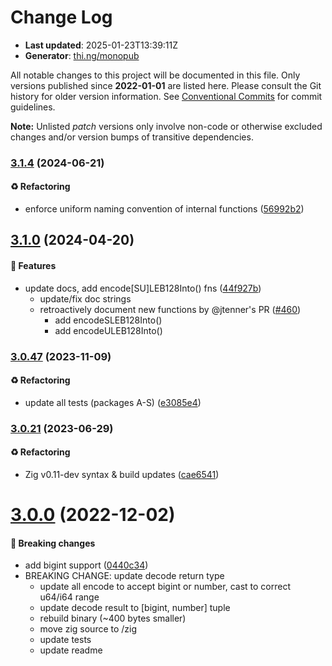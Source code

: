 # Change Log

- **Last updated**: 2025-01-23T13:39:11Z
- **Generator**: [thi.ng/monopub](https://thi.ng/monopub)

All notable changes to this project will be documented in this file.
Only versions published since **2022-01-01** are listed here.
Please consult the Git history for older version information.
See [Conventional Commits](https://conventionalcommits.org/) for commit guidelines.

**Note:** Unlisted _patch_ versions only involve non-code or otherwise excluded changes
and/or version bumps of transitive dependencies.

### [3.1.4](https://github.com/thi-ng/umbrella/tree/@thi.ng/leb128@3.1.4) (2024-06-21)

#### ♻️ Refactoring

- enforce uniform naming convention of internal functions ([56992b2](https://github.com/thi-ng/umbrella/commit/56992b2))

## [3.1.0](https://github.com/thi-ng/umbrella/tree/@thi.ng/leb128@3.1.0) (2024-04-20)

#### 🚀 Features

- update docs, add encode[SU]LEB128Into() fns ([44f927b](https://github.com/thi-ng/umbrella/commit/44f927b))
  - update/fix doc strings
  - retroactively document new functions by @jtenner's PR ([#460](https://github.com/thi-ng/umbrella/issues/460))
    - add encodeSLEB128Into()
    - add encodeULEB128Into()

### [3.0.47](https://github.com/thi-ng/umbrella/tree/@thi.ng/leb128@3.0.47) (2023-11-09)

#### ♻️ Refactoring

- update all tests (packages A-S) ([e3085e4](https://github.com/thi-ng/umbrella/commit/e3085e4))

### [3.0.21](https://github.com/thi-ng/umbrella/tree/@thi.ng/leb128@3.0.21) (2023-06-29)

#### ♻️ Refactoring

- Zig v0.11-dev syntax & build updates ([cae6541](https://github.com/thi-ng/umbrella/commit/cae6541))

# [3.0.0](https://github.com/thi-ng/umbrella/tree/@thi.ng/leb128@3.0.0) (2022-12-02)

#### 🛑 Breaking changes

- add bigint support ([0440c34](https://github.com/thi-ng/umbrella/commit/0440c34))
- BREAKING CHANGE: update decode return type
  - update all encode to accept bigint or number, cast to correct u64/i64 range
  - update decode result to [bigint, number] tuple
  - rebuild binary (~400 bytes smaller)
  - move zig source to /zig
  - update tests
  - update readme
